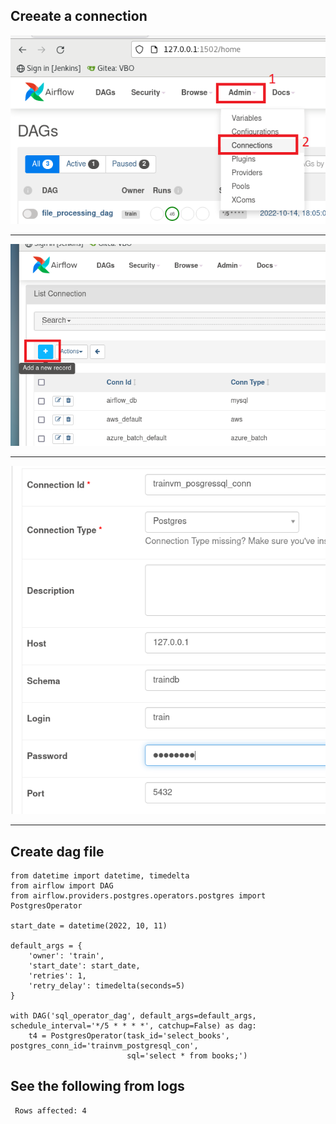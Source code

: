## Creeate a connection
![](images/01_open_connections.png)

---

![](images/02_add_new_connection.png)

---

![](images/03_postgresql_connection_from.png)

---


## Create dag file
```commandline
from datetime import datetime, timedelta
from airflow import DAG
from airflow.providers.postgres.operators.postgres import PostgresOperator

start_date = datetime(2022, 10, 11)

default_args = {
    'owner': 'train',
    'start_date': start_date,
    'retries': 1,
    'retry_delay': timedelta(seconds=5)
}

with DAG('sql_operator_dag', default_args=default_args, schedule_interval='*/5 * * * *', catchup=False) as dag:
    t4 = PostgresOperator(task_id='select_books', postgres_conn_id='trainvm_postgresql_con',
                          sql='select * from books;')
```

## See the following from logs
```commandline
 Rows affected: 4
```